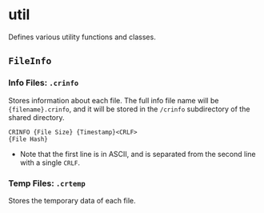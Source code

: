 # util

Defines various utility functions and classes.

## `FileInfo`

### Info Files: `.crinfo`
Stores information about each file. The full info file name will be `{filename}.crinfo`, and it will be stored in the `/crinfo` subdirectory of the shared directory.

```
CRINFO {File Size} {Timestamp}<CRLF>
{File Hash}
```
- Note that the first line is in ASCII, and is separated from the second line with a single `CRLF`.


### Temp Files: `.crtemp`
Stores the temporary data of each file.